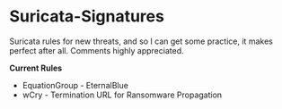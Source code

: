 # Suricata-Signatures

Suricata rules for new threats, and so I can get some practice, it makes perfect after all.
Comments highly appreciated.

**Current Rules**
- EquationGroup - EternalBlue
- wCry - Termination URL for Ransomware Propagation
